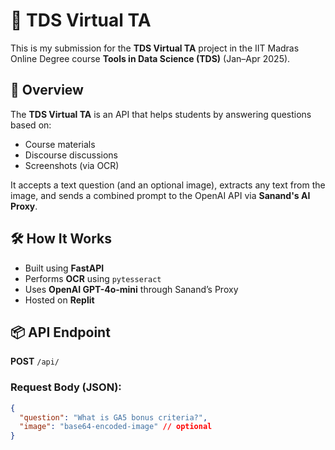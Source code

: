 # 🧠 TDS Virtual TA

This is my submission for the **TDS Virtual TA** project in the IIT Madras Online Degree course **Tools in Data Science (TDS)** (Jan–Apr 2025).

## 🚀 Overview

The **TDS Virtual TA** is an API that helps students by answering questions based on:
- Course materials
- Discourse discussions
- Screenshots (via OCR)

It accepts a text question (and an optional image), extracts any text from the image, and sends a combined prompt to the OpenAI API via **Sanand's AI Proxy**.

## 🛠️ How It Works

- Built using **FastAPI**
- Performs **OCR** using `pytesseract`
- Uses **OpenAI GPT-4o-mini** through Sanand’s Proxy
- Hosted on **Replit**

## 📦 API Endpoint

**POST** `/api/`

### Request Body (JSON):

```json
{
  "question": "What is GA5 bonus criteria?",
  "image": "base64-encoded-image" // optional
}
